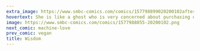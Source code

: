 ```yaml
---
extra_image: https://www.smbc-comics.com/comics/157798899020200102after.png
hovertext: She is like a ghost who is very concerned about purchasing organic food products.
image: https://www.smbc-comics.com/comics/1577988855-20200102.png
next_comic: machine-love
prev_comic: vegan
title: Wisdom
---
```


